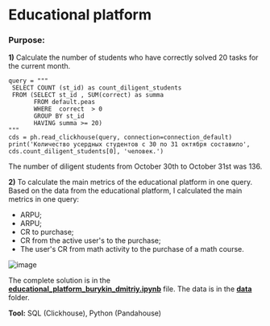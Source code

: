 # Educational platform
### Purpose:
**1)** Calculate the number of students who have correctly solved 20 tasks for the current month.
```
query = """
 SELECT COUNT (st_id) as count_diligent_students
 FROM (SELECT st_id , SUM(correct) as summa
       FROM default.peas
       WHERE  correct  > 0
       GROUP BY st_id  
       HAVING summa >= 20)
"""
cds = ph.read_clickhouse(query, connection=connection_default)
print('Количество усердных студентов с 30 по 31 октября составило', cds.count_diligent_students[0], 'человек.')
```
The number of diligent students from October 30th to October 31st was 136.

**2)** To calculate the main metrics of the educational platform in one query.
Based on the data from the educational platform, I calculated the main metrics in one query:
- ARPU; 
- ARPU; 
- CR to purchase; 
- CR from the active user's to the purchase; 
- The user's CR from math activity to the purchase of a math course.

![image](https://github.com/user-attachments/assets/8ede9ce3-c984-45e4-9c59-0c2c4d42329a)


The complete solution is in the 
**[educational_platform_burykin_dmitriy.ipynb](https://github.com/bdi2503/SQL_Cases/blob/main/Task_Educational_platform/educational_platform_burykin_dmitriy.ipynb/ "link project")** 
file. The data is in the 
**[data](https://github.com/bdi2503/SQL_Cases/tree/main/Task_Educational_platform/data/ "link data")** 
folder.

**Tool:** SQL (Clickhouse), Python (Pandahouse)
